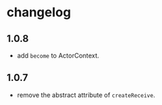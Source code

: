 # changelog

## 1.0.8

+ add `become` to ActorContext.

## 1.0.7

+ remove the abstract attribute of `createReceive`.